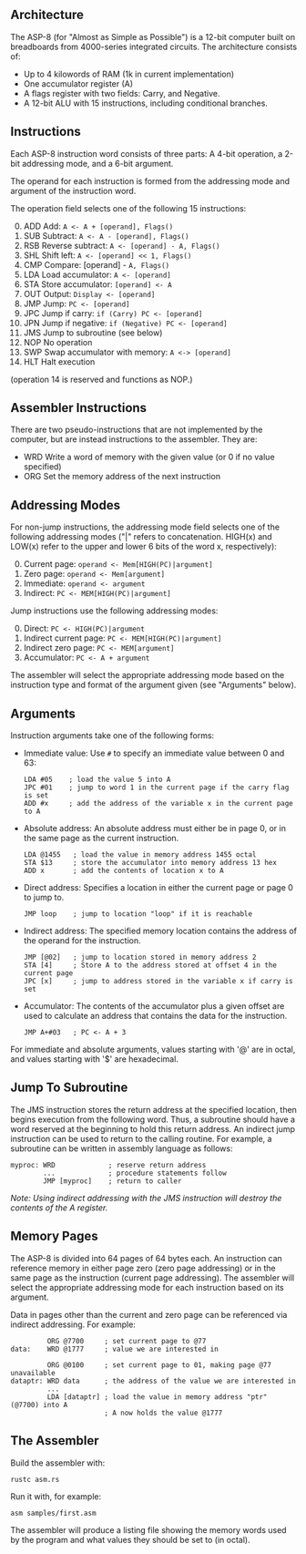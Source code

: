 Architecture
------------
The ASP-8 (for "Almost as Simple as Possible") is a 12-bit computer built on
breadboards from 4000-series integrated circuits. The architecture consists of:

* Up to 4 kilowords of RAM (1k in current implementation)
* One accumulator register (A)
* A flags register with two fields: Carry, and Negative.
* A 12-bit ALU with 15 instructions, including conditional branches.

Instructions
------------
Each ASP-8 instruction word consists of three parts:
    A 4-bit operation,
    a 2-bit addressing mode,
and a 6-bit argument.

The operand for each instruction is formed from the addressing mode and
argument of the instruction word.

The operation field selects one of the following 15 instructions:

0.  ADD
    Add: `A <- A + [operand], Flags()`
1.  SUB
    Subtract: `A <- A - [operand], Flags()`
2.  RSB
    Reverse subtract: `A <- [operand] - A, Flags()`
3.  SHL
    Shift left: `A <- [operand] << 1, Flags()`
4.  CMP
    Compare: [operand] - `A, Flags()`
5.  LDA
    Load accumulator: `A <- [operand]`
6.  STA
    Store accumulator: `[operand] <- A`
7.  OUT
    Output: `Display <- [operand]`
8.  JMP
    Jump: `PC <- [operand]`
9.  JPC
    Jump if carry: `if (Carry) PC <- [operand]`
10. JPN
    Jump if negative: `if (Negative) PC <- [operand]`
11. JMS
    Jump to subroutine (see below)
12. NOP
    No operation
13. SWP
    Swap accumulator with memory: `A <-> [operand]`
15. HLT
    Halt execution

(operation 14 is reserved and functions as NOP.)

Assembler Instructions
----------------------
There are two pseudo-instructions that are not implemented by the computer,
but are instead instructions to the assembler. They are:

* WRD
    Write a word of memory with the given value (or 0 if no value specified)
* ORG
    Set the memory address of the next instruction

Addressing Modes
----------------
For non-jump instructions, the addressing mode field selects one of the
following addressing modes ("|" refers to concatenation. HIGH(x) and LOW(x)
refer to the upper and lower 6 bits of the word x, respectively):

0. Current page:
    `operand <- Mem[HIGH(PC)|argument]`
1. Zero page:
    `operand <- Mem[argument]`
2. Immediate:
    `operand <- argument`
3. Indirect:
    `PC <- MEM[HIGH(PC)|argument]`

Jump instructions use the following addressing modes:

0. Direct:
    `PC <- HIGH(PC)|argument`
1. Indirect current page:
    `PC <- MEM[HIGH(PC)|argument]`
2. Indirect zero page:
    `PC <- MEM[argument]`
3. Accumulator:
    `PC <- A + argument`

The assembler will select the appropriate addressing mode based on the
instruction type and format of the argument given (see "Arguments" below).

Arguments
---------
Instruction arguments take one of the following forms:
* Immediate value:
    Use `#` to specify an immediate value between 0 and 63:
    ```
    LDA #05    ; load the value 5 into A
    JPC #01    ; jump to word 1 in the current page if the carry flag is set
    ADD #x     ; add the address of the variable x in the current page to A 
    ```
* Absolute address:
    An absolute address must either be in page 0, or in the same page as the
    current instruction.
    ```
    LDA @1455   ; load the value in memory address 1455 octal
    STA $13     ; store the accumulator into memory address 13 hex
    ADD x       ; add the contents of location x to A
    ```
* Direct address:
    Specifies a location in either the current page or page 0 to jump to.
    ```
    JMP loop    ; jump to location "loop" if it is reachable
    ```
* Indirect address:
    The specified memory location contains the address of the operand for the
    instruction.
    ```
    JMP [@02]   ; jump to location stored in memory address 2
    STA [4]     ; Store A to the address stored at offset 4 in the current page
    JPC [x]     ; jump to address stored in the variable x if carry is set
    ```
* Accumulator:
    The contents of the accumulator plus a given offset are used to calculate an
    address that contains the data for the instruction.
    ```
    JMP A+#03   ; PC <- A + 3
    ```

For immediate and absolute arguments, values starting with '@' are in octal,
and values starting with '$' are hexadecimal.

Jump To Subroutine
------------------
The JMS instruction stores the return address at the specified location,
then begins execution from the following word. Thus, a subroutine should
have a word reserved at the beginning to hold this return address. An
indirect jump instruction can be used to return to the calling routine.
For example, a subroutine can be written in assembly language as follows:

    myproc: WRD             ; reserve return address
            ...             ; procedure statements follow
            JMP [myproc]    ; return to caller

*Note: Using indirect addressing with the JMS instruction will destroy the
contents of the A register.*

Memory Pages
------------
The ASP-8 is divided into 64 pages of 64 bytes each. An instruction can
reference memory in either page zero (zero page addressing) or in the same
page as the instruction (current page addressing). The assembler will select
the appropriate addressing mode for each instruction based on its argument.

Data in pages other than the current and zero page can be referenced via
indirect addressing. For example:

             ORG @7700     ; set current page to @77
    data:    WRD @1777     ; value we are interested in

             ORG @0100     ; set current page to 01, making page @77 unavailable
    dataptr: WRD data      ; the address of the value we are interested in
             ...
             LDA [dataptr] ; load the value in memory address "ptr" (@7700) into A
                           ; A now holds the value @1777


The Assembler
------------
Build the assembler with:

    rustc asm.rs

Run it with, for example:

    asm samples/first.asm

The assembler will produce a listing file showing the memory words used by the
program and what values they should be set to (in octal).
